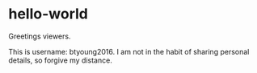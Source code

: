 # hello-world

Greetings viewers.

This is username: btyoung2016. I am not in the habit of sharing personal details, so forgive my distance.
